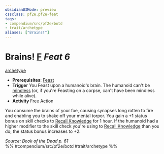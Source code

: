```yaml
---
obsidianUIMode: preview
cssclass: pf2e,pf2e-feat
tags:
- compendium/src/pf2e/botd
- trait/archetype
aliases: ["Brains!"]
---
```

# Brains!  [F](/rules/core-rulebook/chapter-9-playing-the-game.md#Actions "Free Action") *Feat 6*  
[archetype](/rules/traits/archetype.md)  

- **Prerequisites**: [Feast](/compendium/feats/feast-botd.md)
- **Trigger** You Feast upon a humanoid's brain. The humanoid can't be [mindless](/rules/traits/mindless.md) (or, if you're Feasting on a corpse, can't have been mindless while alive).
- **Activity** Free Action

You consume the brains of your foe, causing synapses long rotten to fire and enabling you to shake off your mental torpor. You gain a +1 status bonus on skill checks to [Recall Knowledge](/rules/actions/recall-knowledge.md) for 1 hour. If the humanoid had a higher modifier to the skill check you're using to [Recall Knowledge](/rules/actions/recall-knowledge.md) than you do, the status bonus increases to +2.

*Source: Book of the Dead p. 61*  
%% #compendium/src/pf2e/botd #trait/archetype %%
